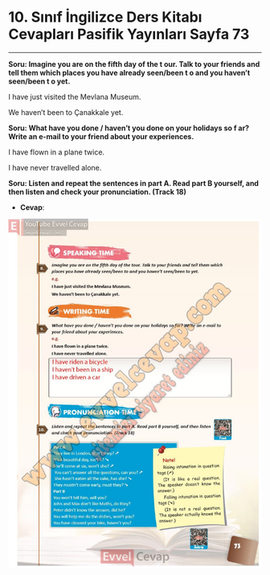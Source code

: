 # 10. Sınıf İngilizce Ders Kitabı Cevapları Pasifik Yayınları Sayfa 73

---

**Soru: Imagine you are on the fifth day of the t our. Talk to your friends and tell them which places you have already seen/been t o and you haven’t seen/been t o yet.**

I have just visited the Mevlana Museum.

 We haven’t been to Çanakkale yet.

**Soru: What have you done / haven’t you done on your holidays so f ar? Write an e-mail to your friend about your experiences.**

I have flown in a plane twice.

 I have never travelled alone.

**Soru: Listen and repeat the sentences in part A. Read part B yourself, and then listen and check your pronunciation. (Track 18)**

-   **Cevap**:

![Image 1](./image_1.jpg)